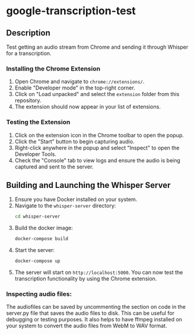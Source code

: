 # google-transcription-test

## Description

Test getting an audio stream from Chrome and sending it through Whisper for a transcription.

### Installing the Chrome Extension
1. Open Chrome and navigate to `chrome://extensions/`.
2. Enable "Developer mode" in the top-right corner.
3. Click on "Load unpacked" and select the `extension` folder from this repository.
4. The extension should now appear in your list of extensions.

### Testing the Extension
1. Click on the extension icon in the Chrome toolbar to open the popup.
2. Click the "Start" button to begin capturing audio.
3. Right-click anywhere in the popup and select "Inspect" to open the Developer Tools.
4. Check the "Console" tab to view logs and ensure the audio is being captured and sent to the server.

## Building and Launching the Whisper Server

1. Ensure you have Docker installed on your system.
2. Navigate to the `whisper-server` directory:
   ```bash
   cd whisper-server
   ```
3. Build the docker image:
   ```bash
   docker-compose build
   ```
4. Start the server:
   ```bash
   docker-compose up
   ```
5. The server will start on `http://localhost:5000`. You can now test the transcription functionality by using the Chrome extension.

### Inspecting audio files:

The audiofiles can be saved by uncommenting the section on code in the server.py file that saves the audio files to disk. This can be useful for debugging or testing purposes. It also
helps to have ffmpeg installed on your system to convert the audio files from WebM to WAV format.